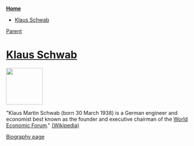 <!-- START doctoc generated TOC please keep comment here to allow auto update -->
<!-- DON'T EDIT THIS SECTION, INSTEAD RE-RUN doctoc TO UPDATE -->
**[Home](#pages/blog/cv19/index)**

- [Klaus Schwab](#klaus-schwab)

<!-- END doctoc generated TOC please keep comment here to allow auto update -->

[Parent](#pages/blog/cv19/people/index)

# [Klaus Schwab](https://en.wikipedia.org/wiki/Klaus_Schwab)

<img src="https://upload.wikimedia.org/wikipedia/commons/7/74/Klaus_Schwab_WEF_2008_%28cropped%29.jpg" width="100px"/>

"Klaus Martin Schwab (born 30 March 1938) is a German engineer and 
economist best known as the founder and executive chairman of the 
[World Economic Forum](#pages/blog/cv19/wef)."
[(Wikipedia)](https://en.wikipedia.org/wiki/Klaus_Schwab)

[Biography page](https://www.weforum.org/about/klaus-schwab)


